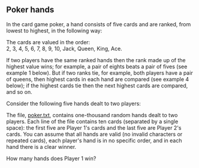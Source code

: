 ## Poker hands

In the card game poker, a hand consists of five cards and are ranked, from lowest to highest, in the following way:

The cards are valued in the order:<br>2, 3, 4, 5, 6, 7, 8, 9, 10, Jack, Queen, King, Ace.

If two players have the same ranked hands then the rank made up of the highest value wins; for example, a pair of eights beats a pair of fives (see example 1 below). But if two ranks tie, for example, both players have a pair of queens, then highest cards in each hand are compared (see example 4 below); if the highest cards tie then the next highest cards are compared, and so on.

Consider the following five hands dealt to two players:

The file, <a href="project/resources/p054_poker.txt">poker.txt</a>, contains one-thousand random hands dealt to two players. Each line of the file contains ten cards (separated by a single space): the first five are Player 1&apos;s cards and the last five are Player 2&apos;s cards. You can assume that all hands are valid (no invalid characters or repeated cards), each player&apos;s hand is in no specific order, and in each hand there is a clear winner.

How many hands does Player 1 win?
